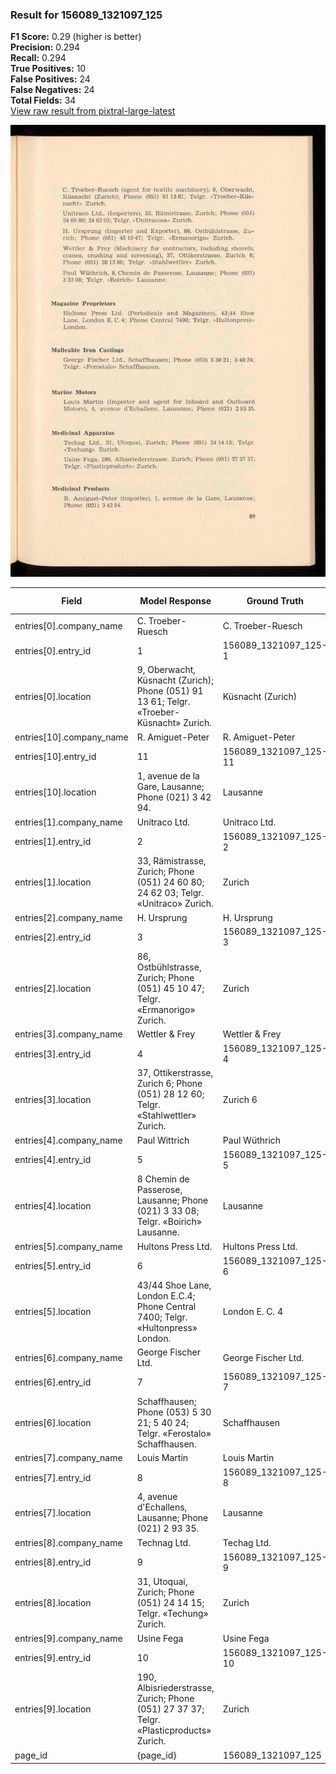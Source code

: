 ### Result for 156089_1321097_125
**F1 Score:** 0.29 (higher is better)<br>**Precision:** 0.294<br>**Recall:** 0.294<br>**True Positives:** 10<br>**False Positives:** 24<br>**False Negatives:** 24<br>**Total Fields:** 34<br>[View raw result from pixtral-large-latest](https://github.com/RISE-UNIBAS/humanities_data_benchmark/blob/main/results/2025-10-28/T0382/request_T0382_156089_1321097_125.json)

<img src="https://github.com/RISE-UNIBAS/humanities_data_benchmark/blob/main/benchmarks/company_lists/images/156089_1321097_125.jpg?raw=true" alt="156089_1321097_125" width="600px">

| Field | Model Response | Ground Truth | Fuzzy Score | Match |
|-------|----------------|--------------|-------------|-------|
| entries[0].company_name | C. Troeber-Ruesch | C. Troeber-Ruesch | 1.000 | ✅ |
| entries[0].entry_id | 1 | 156089_1321097_125-1 | 0.095 | ❌ |
| entries[0].location | 9, Oberwacht, Küsnacht (Zurich); Phone (051) 91 13 61; Telgr. «Troeber-Küsnacht» Zurich. | Küsnacht (Zurich) | 0.324 | ❌ |
| entries[10].company_name | R. Amiguet-Peter | R. Amiguet-Peter | 1.000 | ✅ |
| entries[10].entry_id | 11 | 156089_1321097_125-11 | 0.174 | ❌ |
| entries[10].location | 1, avenue de la Gare, Lausanne; Phone (021) 3 42 94. | Lausanne | 0.267 | ❌ |
| entries[1].company_name | Unitraco Ltd. | Unitraco Ltd. | 1.000 | ✅ |
| entries[1].entry_id | 2 | 156089_1321097_125-2 | 0.095 | ❌ |
| entries[1].location | 33, Rämistrasse, Zurich; Phone (051) 24 60 80; 24 62 03; Telgr. «Unitraco» Zurich. | Zurich | 0.136 | ❌ |
| entries[2].company_name | H. Ursprung | H. Ursprung | 1.000 | ✅ |
| entries[2].entry_id | 3 | 156089_1321097_125-3 | 0.095 | ❌ |
| entries[2].location | 86, Ostbühlstrasse, Zurich; Phone (051) 45 10 47; Telgr. «Ermanorigo» Zurich. | Zurich | 0.145 | ❌ |
| entries[3].company_name | Wettler & Frey | Wettler & Frey | 1.000 | ✅ |
| entries[3].entry_id | 4 | 156089_1321097_125-4 | 0.095 | ❌ |
| entries[3].location | 37, Ottikerstrasse, Zurich 6; Phone (051) 28 12 60; Telgr. «Stahlwettler» Zurich. | Zurich 6 | 0.180 | ❌ |
| entries[4].company_name | Paul Wittrich | Paul Wüthrich | 0.846 | ❌ |
| entries[4].entry_id | 5 | 156089_1321097_125-5 | 0.095 | ❌ |
| entries[4].location | 8 Chemin de Passerose, Lausanne; Phone (021) 3 33 08; Telgr. «Boirich» Lausanne. | Lausanne | 0.182 | ❌ |
| entries[5].company_name | Hultons Press Ltd. | Hultons Press Ltd. | 1.000 | ✅ |
| entries[5].entry_id | 6 | 156089_1321097_125-6 | 0.095 | ❌ |
| entries[5].location | 43/44 Shoe Lane, London E.C.4; Phone Central 7400; Telgr. «Hultonpress» London. | London E. C. 4 | 0.280 | ❌ |
| entries[6].company_name | George Fischer Ltd. | George Fischer Ltd. | 1.000 | ✅ |
| entries[6].entry_id | 7 | 156089_1321097_125-7 | 0.095 | ❌ |
| entries[6].location | Schaffhausen; Phone (053) 5 30 21; 5 40 24; Telgr. «Ferostalo» Schaffhausen. | Schaffhausen | 0.273 | ❌ |
| entries[7].company_name | Louis Martin | Louis Martin | 1.000 | ✅ |
| entries[7].entry_id | 8 | 156089_1321097_125-8 | 0.095 | ❌ |
| entries[7].location | 4, avenue d'Echallens, Lausanne; Phone (021) 2 93 35. | Lausanne | 0.262 | ❌ |
| entries[8].company_name | Technag Ltd. | Techag Ltd. | 0.957 | ✅ |
| entries[8].entry_id | 9 | 156089_1321097_125-9 | 0.095 | ❌ |
| entries[8].location | 31, Utoquai, Zurich; Phone (051) 24 14 15; Telgr. «Techung» Zurich. | Zurich | 0.164 | ❌ |
| entries[9].company_name | Usine Fega | Usine Fega | 1.000 | ✅ |
| entries[9].entry_id | 10 | 156089_1321097_125-10 | 0.174 | ❌ |
| entries[9].location | 190, Albisriederstrasse, Zurich; Phone (051) 27 37 37; Telgr. «Plasticproducts» Zurich. | Zurich | 0.129 | ❌ |
| page_id | {page_id} | 156089_1321097_125 | 0.074 | ❌ |
